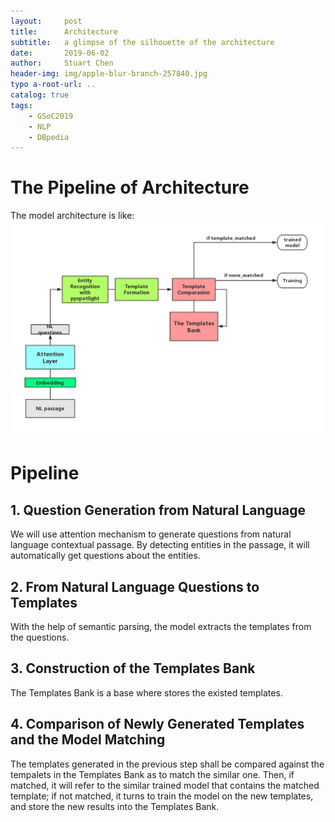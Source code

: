 ```yaml
---
layout:     post
title:      Architecture
subtitle:   a glimpse of the silhouette of the architecture
date:       2019-06-02
author:     Stuart Chen
header-img: img/apple-blur-branch-257840.jpg
typo a-root-url: ..
catalog: true
tags:
    - GSoC2019
    - NLP
    - DBpedia
---
```


# The Pipeline of Architecture

The model architecture is like:
![architecture and pipeline](img/Atten_NSPM00.png)

# Pipeline 

## 1. Question Generation from Natural Language
We will use attention mechanism to generate questions from natural language contextual passage. By detecting entities in the passage, it will automatically get questions about the entities.

## 2. From Natural Language Questions to Templates
With the help of semantic parsing, the model extracts the templates from the questions.

## 3. Construction of the Templates Bank
The Templates Bank is a base where stores the existed templates. 

## 4. Comparison of Newly Generated Templates and the Model Matching
The templates generated in the previous step shall be compared against the tempalets in the Templates Bank as to match the similar one. Then, if matched, it will refer to the similar trained model that contains the matched template; if not matched, it turns to train the model on the new templates, and store the new results into the Templates Bank.